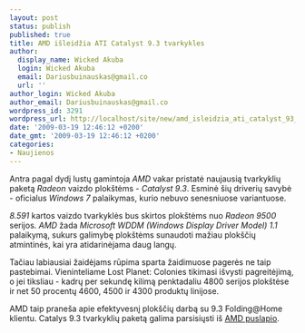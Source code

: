 ```yaml
---
layout: post
status: publish
published: true
title: AMD išleidžia ATI Catalyst 9.3 tvarkykles
author:
  display_name: Wicked Akuba
  login: Wicked Akuba
  email: Dariusbuinauskas@gmail.co
  url: ''
author_login: Wicked Akuba
author_email: Dariusbuinauskas@gmail.co
wordpress_id: 3291
wordpress_url: http://localhost/site/new/amd_isleidzia_ati_catalyst_93_tvarkykles/
date: '2009-03-19 12:46:12 +0200'
date_gmt: '2009-03-19 12:46:12 +0200'
categories:
- Naujienos
---
```

<p>Antra pagal dydį lustų gamintoja <i>AMD  </i>vakar pristatė naujausią  tvarkyklių paketą  <i>Radeon  </i>vaizdo plokštėms -  <i>Catalyst 9.3</i>. Esminė šių  driverių savybė - oficialus  <i>Windows  7</i> palaikymas, kurio nebuvo  senesniuose variantuose.</p>
<p><i>8.591  </i>kartos vaizdo tvarkyklės bus skirtos plokštėms nuo  <i>Radeon 9500  </i>serijos.  <i>AMD  </i>žada  <i>Microsoft WDDM (Windows Display Driver Model) 1.1</i> palaikymą,  sukurs galimybę plokštėms sunaudoti mažiau  plokščių atmintinės, kai yra atidarinėjama daug langų.</p>
<p>Tačiau labiausiai žaidėjams rūpima sparta žaidimuose pagerės ne taip pastebimai.  Vieninteliame Lost Planet: Colonies tikimasi išvysti pagreitėjimą, o jei tiksliau -  kadrų per sekundę kilimą penktadaliu 4800 serijos plokštėse ir net 50 procentų 4600,  4500 ir 4300 produktų linijose.  </p>
<p>AMD taip praneša apie efektyvesnį plokščių darbą su 9.3 Folding@Home klientu. Catalys 9.3  tvarkyklių paketą galima parsisiųsti iš <a class="ns" href="http://game.amd.com/us-en/drivers_catalyst.aspx">AMD puslapio</a>.<br /></p>
